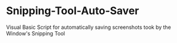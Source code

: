 # Snipping-Tool-Auto-Saver
Visual Basic Script for automatically saving screenshots took by the Window's Snipping Tool

